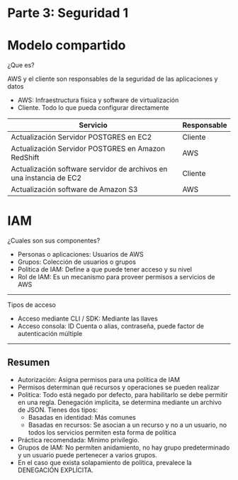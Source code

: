 # Parte 3: Seguridad 1

# Modelo compartido

¿Que es?

AWS y el cliente son responsables de la seguridad de las aplicaciones y datos

- AWS: Infraestructura física y software de virtualización
- Cliente. Todo lo que pueda configurar directamente

| Servicio | Responsable |
| --- | --- |
| Actualización Servidor POSTGRES en EC2 | Cliente |
| Actualización Servidor POSTGRES en Amazon RedShift | AWS |
| Actualización software servidor de archivos en una instancia de EC2 | Cliente |
| Actualización software de Amazon S3 | AWS |

# IAM

¿Cuales son sus componentes?

- Personas o aplicaciones: Usuarios de AWS
- Grupos: Colección de usuarios o grupos
- Politica de IAM: Define a que puede tener acceso y su nivel
- Rol de IAM: Es un mecanismo para proveer permisos a servicios de AWS

---

Tipos de acceso

- Acceso mediante CLI / SDK: Mediante las llaves
- Acceso consola: ID Cuenta o alias, contraseña, puede factor de autenticación múltiple

---

## Resumen

- Autorización: Asigna permisos para una política de IAM
- Permisos determinan qué recursos y operaciones se pueden realizar
- Politica: Todo está negado por defecto, para habilitarlo se debe permitir en una regla. Denegación implicita, se determina mediante un archivo de JSON. Tienes dos tipos:
    - Basadas en identidad: Más comunes
    - Basadas en recursos: Se asocian a un recurso y no a un usuario, no todos los servicios permiten esta forma de política
- Práctica recomendada: Minimo privilegio.
- Grupos de IAM: No permiten anidamiento, no hay grupo predeterminado y un usuario puede pertenecer a varios grupos.
- En el caso que exista solapamiento de política, prevalece la DENEGACIÓN EXPLÍCITA.